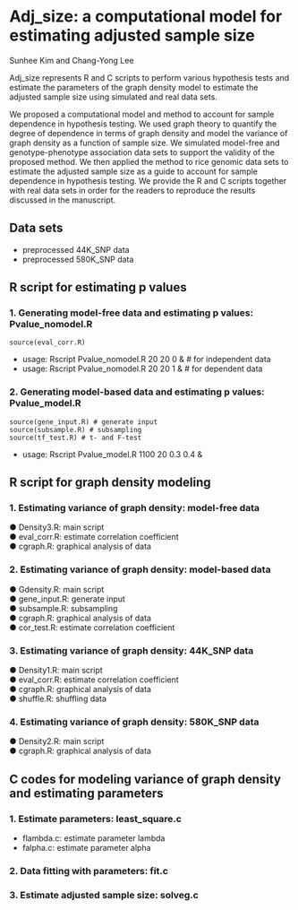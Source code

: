 # Adj_size: a computational model for estimating adjusted sample size     
Sunhee Kim and Chang-Yong Lee    

Adj_size represents R and C scripts to perform various hypothesis tests and estimate the parameters of the graph density model to estimate the adjusted sample size using simulated and real data sets.    

We proposed a computational model and method to account for sample dependence in hypothesis testing. We used graph theory to quantify the degree of dependence in terms of graph density and model the variance of graph density as a function of sample size. We simulated model-free and genotype-phenotype association data sets to support the validity of the proposed method. We then applied the method to rice genomic data sets to estimate the adjusted sample size as a guide to account for sample dependence in hypothesis testing. We provide the R and C scripts together with real data sets in order for the readers to reproduce the results discussed in the manuscript.    

## Data sets
*	preprocessed 44K_SNP data
*	preprocessed 580K_SNP data



## R script for estimating p values 
### 1. Generating model-free data and estimating p values: Pvalue_nomodel.R       
    source(eval_corr.R)    
*	usage: Rscript Pvalue_nomodel.R  20  20  0 &    # for independent data    
*	usage: Rscript Pvalue_nomodel.R  20  20  1 &    # for dependent data    

### 2. Generating model-based data and estimating p values: Pvalue_model.R     
    source(gene_input.R) # generate input    
    source(subsample.R) # subsampling     
    source(tf_test.R) # t- and F-test   
*	usage: Rscript Pvalue_model.R  1100  20  0.3  0.4  &     



## R script for graph density modeling
### 1.	Estimating variance of graph density: model-free data      
●	Density3.R: main script    
●	eval_corr.R: estimate correlation coefficient    
●	cgraph.R: graphical analysis of data    

### 2.	Estimating variance of graph density: model-based data    
●	Gdensity.R: main script    
●	gene_input.R: generate input    
●	subsample.R: subsampling   
●	cgraph.R: graphical analysis of data    
●	cor_test.R: estimate correlation coefficient    

### 3.	Estimating variance of graph density: 44K_SNP data    
●	Density1.R: main script    
●	eval_corr.R: estimate correlation coefficient    
●	cgraph.R: graphical analysis of data    
●	shuffle.R: shuffling data    

### 4.	Estimating variance of graph density: 580K_SNP data    
●	Density2.R: main script    
●	cgraph.R: graphical analysis of data   

## C codes for modeling variance of graph density and estimating parameters

### 1.	Estimate parameters: least_square.c        
*	flambda.c: estimate parameter lambda    
*	falpha.c: estimate parameter alpha    

### 2.	Data fitting with parameters: fit.c    

### 3.	Estimate adjusted sample size: solveg.c    

